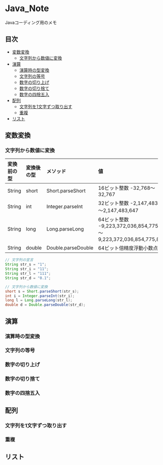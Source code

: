 # Java_Note
Javaコーディング用のメモ


## 目次
- [変数変換](#変数変換)
  - [文字列から数値に変換](#文字列から数値に変換)
- [演算](#演算)
  - [演算時の型変換](#演算時の型変換)
  - [文字列の等号](#文字列の等号)
  - [数字の切り上げ](#数字の切り上げ)
  - [数字の切り捨て](#数字の切り捨て)
  - [数字の四捨五入](#数字の四捨五入)
- [配列](#配列)
  - [文字列を1文字ずつ取り出す](#文字列を1文字ずつ取り出す)
  - [重複](#重複)
- [リスト](#リスト)


## 変数変換
### 文字列から数値に変換
| 変換前の型 | 変換後の型 | メソッド | 値 |
| :--- | :--- | :--- | :--- |
| String | short | Short.parseShort | 16ビット整数 -32,768～32,767 |
| String | int | Integer.parseInt | 32ビット整数 -2,147,483,648～2,147,483,647 |
| String | long | Long.parseLong | 64ビット整数 -9,223,372,036,854,775,808～9,223,372,036,854,775,807 |
| String | double | Double.parseDouble | 64ビット倍精度浮動小数点数 |

```Java
// 文字列の宣言
String str_s = "1";
String str_i = "11";
String str_l = "111";
String str_d = "0.1";

// 文字列から数値に変換
short s = Short.parseShort(str_s);
int i = Integer.parseInt(str_i);
long l = Long.parseLong(str_l);
double d = Double.parseDouble(str_d);
```


## 演算
### 演算時の型変換

### 文字列の等号

### 数字の切り上げ

### 数字の切り捨て

### 数字の四捨五入


## 配列
### 文字列を1文字ずつ取り出す

### 重複


## リスト
